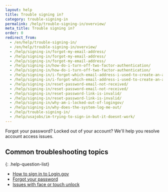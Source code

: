 ```yaml
---
layout: help
title: Trouble signing in?
category: trouble-signing-in
permalink: /help/trouble-signing-in/overview/
meta_title: Trouble signing in?
order: 0
redirect_from:
  - /en/help/trouble-signing-in/
  - /en/help/trouble-signing-in/overview/
  - /help/signing-in/forgot-my-email-address/
  - /help/signing-in/forgot-my-email-address/
  - /help/signing-in/forgot-my-email-address/
  - /help/signing-in/how-do-i-turn-off-two-factor-authentication/
  - /help/signing-in/how-do-i-turn-off-two-factor-authentication/
  - /help/signing-in/i-forgot-which-email-address-i-used-to-create-an-account/
  - /help/signing-in/i-forgot-which-email-address-i-used-to-create-an-account/
  - /help/signing-in/reset-password-email-not-received/
  - /help/signing-in/reset-password-email-not-received/
  - /help/signing-in/reset-password-link-is-invalid/
  - /help/signing-in/reset-password-link-is-invalid/
  - /help/signing-in/why-am-i-locked-out-of-logingov/
  - /help/signing-in/why-does-the-system-log-me-out/
  - /help/trouble-signing-in/
  - /help/usajobs/im-trying-to-sign-in-but-it-doesnt-work/
---
```


Forgot your password? Locked out of your account? We'll help you resolve account access issues.

## Common troubleshooting topics

{: .help-question-list}
* [How to sign in to Login.gov](/help/trouble-signing-in/how-to-sign-in/)
* [Forgot your password](/help/trouble-signing-in/forgot-your-password/)
* [Issues with face or touch unlock](/help/trouble-signing-in/face-or-touch-unlock/)
